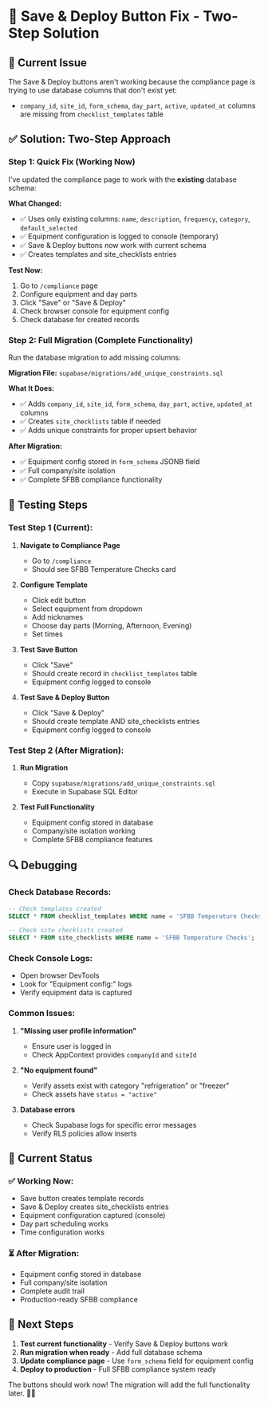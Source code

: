 # 🔧 Save & Deploy Button Fix - Two-Step Solution

## 🚨 Current Issue

The Save & Deploy buttons aren't working because the compliance page is trying to use database columns that don't exist yet:

- `company_id`, `site_id`, `form_schema`, `day_part`, `active`, `updated_at` columns are missing from `checklist_templates` table

## ✅ Solution: Two-Step Approach

### Step 1: Quick Fix (Working Now)

I've updated the compliance page to work with the **existing** database schema:

**What Changed:**

- ✅ Uses only existing columns: `name`, `description`, `frequency`, `category`, `default_selected`
- ✅ Equipment configuration is logged to console (temporary)
- ✅ Save & Deploy buttons now work with current schema
- ✅ Creates templates and site_checklists entries

**Test Now:**

1. Go to `/compliance` page
2. Configure equipment and day parts
3. Click "Save" or "Save & Deploy"
4. Check browser console for equipment config
5. Check database for created records

### Step 2: Full Migration (Complete Functionality)

Run the database migration to add missing columns:

**Migration File:** `supabase/migrations/add_unique_constraints.sql`

**What It Does:**

- ✅ Adds `company_id`, `site_id`, `form_schema`, `day_part`, `active`, `updated_at` columns
- ✅ Creates `site_checklists` table if needed
- ✅ Adds unique constraints for proper upsert behavior

**After Migration:**

- ✅ Equipment config stored in `form_schema` JSONB field
- ✅ Full company/site isolation
- ✅ Complete SFBB compliance functionality

## 🧪 Testing Steps

### Test Step 1 (Current):

1. **Navigate to Compliance Page**
   - Go to `/compliance`
   - Should see SFBB Temperature Checks card

2. **Configure Template**
   - Click edit button
   - Select equipment from dropdown
   - Add nicknames
   - Choose day parts (Morning, Afternoon, Evening)
   - Set times

3. **Test Save Button**
   - Click "Save"
   - Should create record in `checklist_templates` table
   - Equipment config logged to console

4. **Test Save & Deploy Button**
   - Click "Save & Deploy"
   - Should create template AND site_checklists entries
   - Equipment config logged to console

### Test Step 2 (After Migration):

1. **Run Migration**
   - Copy `supabase/migrations/add_unique_constraints.sql`
   - Execute in Supabase SQL Editor

2. **Test Full Functionality**
   - Equipment config stored in database
   - Company/site isolation working
   - Complete SFBB compliance features

## 🔍 Debugging

### Check Database Records:

```sql
-- Check templates created
SELECT * FROM checklist_templates WHERE name = 'SFBB Temperature Checks';

-- Check site checklists created
SELECT * FROM site_checklists WHERE name = 'SFBB Temperature Checks';
```

### Check Console Logs:

- Open browser DevTools
- Look for "Equipment config:" logs
- Verify equipment data is captured

### Common Issues:

1. **"Missing user profile information"**
   - Ensure user is logged in
   - Check AppContext provides `companyId` and `siteId`

2. **"No equipment found"**
   - Verify assets exist with category "refrigeration" or "freezer"
   - Check assets have `status = "active"`

3. **Database errors**
   - Check Supabase logs for specific error messages
   - Verify RLS policies allow inserts

## 🎯 Current Status

### ✅ Working Now:

- Save button creates template records
- Save & Deploy creates site_checklists entries
- Equipment configuration captured (console)
- Day part scheduling works
- Time configuration works

### ⏳ After Migration:

- Equipment config stored in database
- Full company/site isolation
- Complete audit trail
- Production-ready SFBB compliance

## 🚀 Next Steps

1. **Test current functionality** - Verify Save & Deploy buttons work
2. **Run migration when ready** - Add full database schema
3. **Update compliance page** - Use `form_schema` field for equipment config
4. **Deploy to production** - Full SFBB compliance system ready

The buttons should work now! The migration will add the full functionality later. 🎉✅
